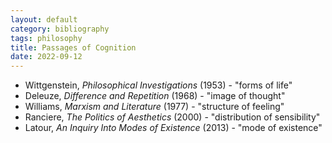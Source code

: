 ```yaml
---
layout: default
category: bibliography
tags: philosophy
title: Passages of Cognition
date: 2022-09-12
---
```


* Wittgenstein, *Philosophical Investigations* (1953) - "forms of life"
* Deleuze, *Difference and Repetition* (1968) - "image of thought"
* Williams, *Marxism and Literature* (1977) - "structure of feeling"
* Ranciere, *The Politics of Aesthetics* (2000) - "distribution of sensibility"
* Latour, *An Inquiry Into Modes of Existence* (2013) - "mode of existence"
